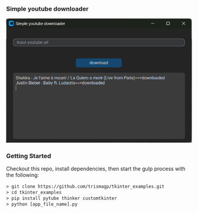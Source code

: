 ### Simple youtube downloader

![alt text](https://github.com/trismagp/tkinter_examples/blob/main/blob/ytdl_screenshot.png?raw=true)

### Getting Started

Checkout this repo, install dependencies, then start the gulp process with the following:

```
> git clone https://github.com/trismagp/tkinter_examples.git
> cd tkinter_examples
> pip install pytube thinker customtkinter
> python [app_file_name].py
```
